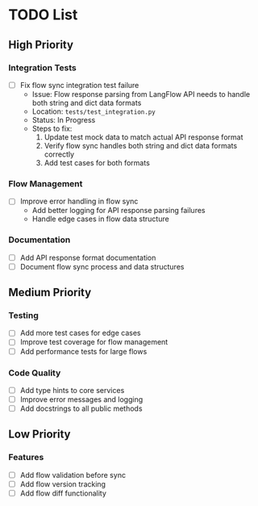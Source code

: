 # TODO List

## High Priority

### Integration Tests
- [ ] Fix flow sync integration test failure
  - Issue: Flow response parsing from LangFlow API needs to handle both string and dict data formats
  - Location: `tests/test_integration.py`
  - Status: In Progress
  - Steps to fix:
    1. Update test mock data to match actual API response format
    2. Verify flow sync handles both string and dict data formats correctly
    3. Add test cases for both formats

### Flow Management
- [ ] Improve error handling in flow sync
  - Add better logging for API response parsing failures
  - Handle edge cases in flow data structure

### Documentation
- [ ] Add API response format documentation
- [ ] Document flow sync process and data structures

## Medium Priority

### Testing
- [ ] Add more test cases for edge cases
- [ ] Improve test coverage for flow management
- [ ] Add performance tests for large flows

### Code Quality
- [ ] Add type hints to core services
- [ ] Improve error messages and logging
- [ ] Add docstrings to all public methods

## Low Priority

### Features
- [ ] Add flow validation before sync
- [ ] Add flow version tracking
- [ ] Add flow diff functionality

